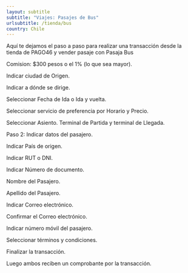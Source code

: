 ```yaml
---
layout: subtitle
subtitle: "Viajes: Pasajes de Bus"
urlsubtitle: /tienda/bus
country: Chile
---
```

Aquí te dejamos el paso a paso para realizar una transacción desde la tienda de PAGO46 y vender pasaje con Pasaja Bus

Comision: $300 pesos o el 1% (lo que sea mayor). 

Indicar ciudad de Origen. 

Indicar a dónde se dirige. 

Seleccionar Fecha de Ida o Ida y vuelta. 

Seleccionar servicio de preferencia por Horario y Precio. 

Seleccionar Asiento. Terminal de Partida y terminal de Llegada. 

Paso 2: Indicar datos del pasajero. 

Indicar País de origen. 

Indicar RUT o DNI.

Indicar Número de documento.

Nombre del Pasajero. 

Apellido del Pasajero. 

Indicar Correo electrónico. 

Confirmar el Correo electrónico. 

Indicar número móvil del pasajero. 

Seleccionar términos y condiciones. 

Finalizar la transacción.

 Luego ambos reciben un comprobante por la transacción.